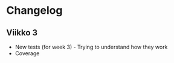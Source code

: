 # Changelog

## Viikko 3

- New tests (for week 3) - Trying to understand how they work
- Coverage 
